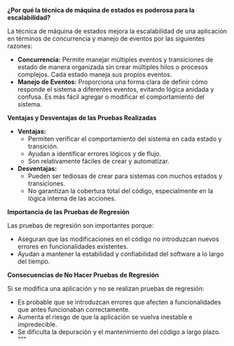
**¿Por qué la técnica de máquina de estados es poderosa para la escalabilidad?**

La técnica de máquina de estados mejora la escalabilidad de una aplicación en términos de concurrencia y manejo de eventos por las siguientes razones:

* **Concurrencia:** Permite manejar múltiples eventos y transiciones de estado de manera organizada sin crear múltiples hilos o procesos complejos. Cada estado maneja sus propios eventos.
* **Manejo de Eventos:** Proporciona una forma clara de definir cómo responde el sistema a diferentes eventos, evitando lógica anidada y confusa. Es más fácil agregar o modificar el comportamiento del sistema.

**Ventajas y Desventajas de las Pruebas Realizadas**

* **Ventajas:**
    * Permiten verificar el comportamiento del sistema en cada estado y transición.
    * Ayudan a identificar errores lógicos y de flujo.
    * Son relativamente fáciles de crear y automatizar.
* **Desventajas:**
    * Pueden ser tediosas de crear para sistemas con muchos estados y transiciones.
    * No garantizan la cobertura total del código, especialmente en la lógica interna de las acciones.

**Importancia de las Pruebas de Regresión**

Las pruebas de regresión son importantes porque:

* Aseguran que las modificaciones en el código no introduzcan nuevos errores en funcionalidades existentes.
* Ayudan a mantener la estabilidad y confiabilidad del software a lo largo del tiempo.

**Consecuencias de No Hacer Pruebas de Regresión**

Si se modifica una aplicación y no se realizan pruebas de regresión:

* Es probable que se introduzcan errores que afecten a funcionalidades que antes funcionaban correctamente.
* Aumenta el riesgo de que la aplicación se vuelva inestable e impredecible.
* Se dificulta la depuración y el mantenimiento del código a largo plazo.
"""
